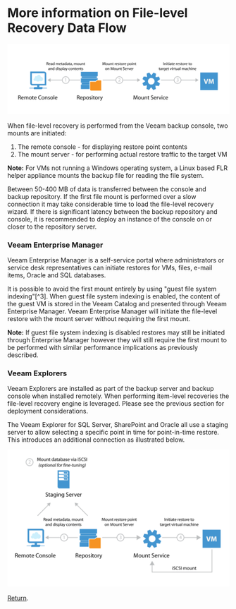 # **More information on File-level Recovery Data Flow**



![Data flow at restore](../Pictures/backup_server_data_flow_2.png)

When file-level recovery is performed from the Veeam backup console, two mounts are initiated:

1. The remote console - for displaying restore point contents
2. The mount server - for performing actual restore traffic to the target VM

**Note:**  For VMs not running a Windows operating system, a Linux based FLR helper appliance mounts the backup file for reading the file system.

Between 50-400 MB of data is transferred between the console and backup repository. If the first file mount is performed over a slow connection it may take considerable time to load the file-level recovery wizard. If there is significant latency between the backup repository and console, it is recommended to deploy an instance of the console on or closer to the repository server.

### Veeam Enterprise Manager
Veeam Enterprise Manager is a self-service portal where administrators or service desk representatives can initiate restores for VMs, files, e-mail items, Oracle and SQL databases.

It is possible to avoid the first mount entirely by using "guest file system indexing"[^3]. When guest file system indexing is enabled, the content of the guest VM is stored in the Veeam Catalog and presented through Veeam Enterprise Manager. Veeam Enterprise Manager will initiate the file-level restore with the mount server without requiring the first mount.

**Note:** If guest file system indexing is disabled restores may still be initiated through Enterprise Manager however they will still require the first mount to be performed with similar performance implications as previously described.

### Veeam Explorers
Veeam Explorers are installed as part of the backup server and backup console when installed remotely. When performing item-level recoveries the file-level recovery engine is leveraged. Please see the previous section for deployment considerations.

The Veeam Explorer for SQL Server, SharePoint and Oracle all use a staging server to allow selecting a specific point in time for point-in-time restore. This introduces an additional connection as illustrated below.


![Staging Server](../Pictures/backup_server_data_flow_3.png)










[Return](./File-level_Recovery_Data_Flow.md).
